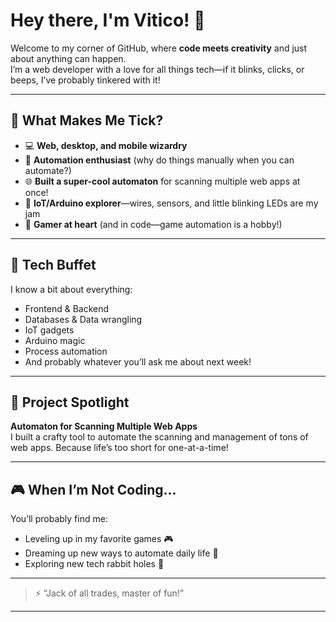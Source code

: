 # Hey there, I'm Vitico! 👾

Welcome to my corner of GitHub, where **code meets creativity** and just about anything can happen.  
I’m a web developer with a love for all things tech—if it blinks, clicks, or beeps, I’ve probably tinkered with it!

---

## 🦾 What Makes Me Tick?

- 💻 **Web, desktop, and mobile wizardry**  
- 🤖 **Automation enthusiast** (why do things manually when you can automate?)
- 🌐 **Built a super-cool automaton** for scanning multiple web apps at once!
- 🔌 **IoT/Arduino explorer**—wires, sensors, and little blinking LEDs are my jam
- 🎲 **Gamer at heart** (and in code—game automation is a hobby!)

---

## 🚀 Tech Buffet

I know a bit about everything:
- Frontend & Backend
- Databases & Data wrangling
- IoT gadgets
- Arduino magic
- Process automation
- And probably whatever you’ll ask me about next week!

---

## 🌟 Project Spotlight

**Automaton for Scanning Multiple Web Apps**  
I built a crafty tool to automate the scanning and management of tons of web apps. Because life’s too short for one-at-a-time!

---

## 🎮 When I’m Not Coding...

You’ll probably find me:
- Leveling up in my favorite games 🎮
- Dreaming up new ways to automate daily life 🤔
- Exploring new tech rabbit holes 🐇

---

> ⚡️ “Jack of all trades, master of fun!”

---

<!-- Want to connect? Uncomment and add your links! -->
<!--
[![LinkedIn](https://img.shields.io/badge/LinkedIn-blue?logo=linkedin&logoColor=white)](your-linkedin-url)
[![Website](https://img.shields.io/badge/Website-grey?logo=google-chrome&logoColor=white)](your-website-url)
[![Twitter](https://img.shields.io/badge/Twitter-black?logo=twitter&logoColor=white)](your-twitter-url)
-->


<!--
**vitico/vitico** is a ✨ _special_ ✨ repository because its `README.md` (this file) appears on your GitHub profile.

Here are some ideas to get you started:

- 🔭 I’m currently working on ...
- 🌱 I’m currently learning ...
- 👯 I’m looking to collaborate on ...
- 🤔 I’m looking for help with ...
- 💬 Ask me about ...
- 📫 How to reach me: ...
- 😄 Pronouns: ...
- ⚡ Fun fact: ...
-->
